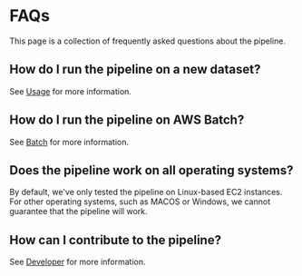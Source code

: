# FAQs

This page is a collection of frequently asked questions about the pipeline.

## How do I run the pipeline on a new dataset?
See [Usage](usage.md) for more information.

## How do I run the pipeline on AWS Batch?
See [Batch](batch.md) for more information.

## Does the pipeline work on all operating systems?
By default, we've only tested the pipeline on Linux-based EC2 instances. For other operating systems, such as MACOS or Windows, we cannot guarantee that the pipeline will work.

## How can I contribute to the pipeline?
See [Developer](developer.md) for more information.
